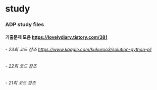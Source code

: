 # study
### ADP study files
#### 기출문제 모음 https://lovelydiary.tistory.com/381
###### - 23회 코드 참조 https://www.kaggle.com/kukuroo3/solution-python-p1
###### - 22회 코드 참조 
###### - 21회 코드 참조 

